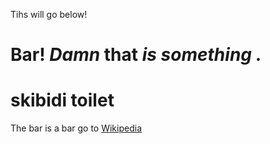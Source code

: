 
Tihs will go below!

# Bar! _Damn_ that *is **something** .*


# skibidi toilet

The bar is a bar go to [Wikipedia](https://wikipedia.org)
